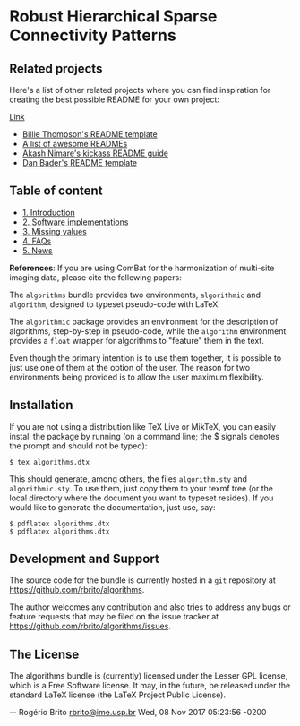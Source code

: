 # Robust Hierarchical Sparse Connectivity Patterns

## Related projects

Here's a list of other related projects where you can find inspiration for
creating the best possible README for your own project:

[Link](https://academic.oup.com/biostatistics/article/8/1/118/252073/Adjusting-batch-effects-in-microarray-expression)
- [Billie Thompson's README template](https://gist.github.com/PurpleBooth/109311bb0361f32d87a2)
- [A list of awesome READMEs](https://github.com/matiassingers/awesome-readme)
- [Akash Nimare's kickass README guide](https://gist.github.com/akashnimare/7b065c12d9750578de8e705fb4771d2f)
- [Dan Bader's README template](https://github.com/dbader/readme-template)

## Table of content
- [1. Introduction](#id-section1)
- [2. Software implementations](#id-section2)
- [3. Missing values](#id-section3)
- [4. FAQs](#id-section3)
- [5. News](#id-section3)

**References**: If you are using ComBat for the harmonization of multi-site imaging data, please cite the following papers:



The `algorithms` bundle provides two environments, `algorithmic` and
`algorithm`, designed to typeset pseudo-code with LaTeX.

The `algorithmic` package provides an environment for the description of
algorithms, step-by-step in pseudo-code, while the `algorithm`
environment provides a `float` wrapper for algorithms to "feature" them
in the text.

Even though the primary intention is to use them together, it is
possible to just use one of them at the option of the user.  The reason
for two environments being provided is to allow the user maximum
flexibility.


## Installation

If you are not using a distribution like TeX Live or MikTeX, you can
easily install the package by running (on a command line; the $ signals
denotes the prompt and should not be typed):

    $ tex algorithms.dtx

This should generate, among others, the files `algorithm.sty` and
`algorithmic.sty`. To use them, just copy them to your texmf tree (or
the local directory where the document you want to typeset resides).  If
you would like to generate the documentation, just use, say:

    $ pdflatex algorithms.dtx
    $ pdflatex algorithms.dtx


## Development and Support

The source code for the bundle is currently hosted in a `git` repository at
<https://github.com/rbrito/algorithms>.

The author welcomes any contribution and also tries to address any bugs
or feature requests that may be filed on the issue tracker at
<https://github.com/rbrito/algorithms/issues>.


## The License

The algorithms bundle is (currently) licensed under the Lesser GPL
license, which is a Free Software license. It may, in the future, be
released under the standard LaTeX license (the LaTeX Project Public
License).


 -- Rogério Brito <rbrito@ime.usp.br>  Wed, 08 Nov 2017 05:23:56 -0200
